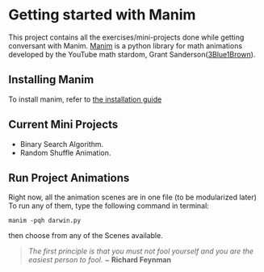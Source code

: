 # Getting started with Manim
This project contains all the exercises/mini-projects done while getting conversant with Manim. [Manim](https://docs.manim.community/en/stable/guides/deep_dive.html) is a python library for math animations developed by the YouTube math stardom, Grant Sanderson([3Blue1Brown](https://www.youtube.com/@3blue1brown)).

## Installing Manim
To install manim, refer to [the installation guide](https://docs.manim.community/en/stable/installation.html)

## Current Mini Projects 
- Binary Search Algorithm.
- Random Shuffle Animation.  

## Run Project Animations
Right now, all the animation scenes are in one file (to be modularized later)
To run any of them, type the following command in terminal:
```
manim -pqh darwin.py 
```
then choose from any of the Scenes available.

>_The first principle is that you must not fool yourself and you are the easiest person to fool._ ~ **Richard Feynman**
